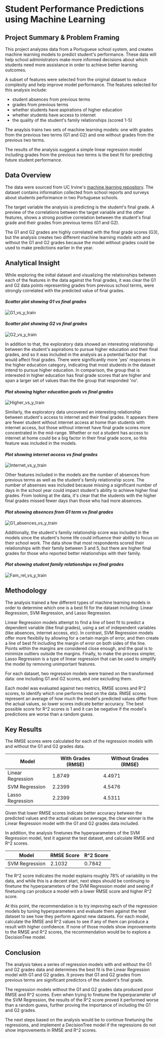 # Student Performance Predictions using Machine Learning 

## Project Summary & Problem Framing
This project analyzes data from a Portuguese school system, and creates machine learning models to predict student's performance. These data will help school administrators make more informed decisions about which students need more assistance in order to achieve better learning outcomes.

A subset of features were selected from the original dataset to reduce complexity and help improve model performance. The features selected for this analysis include:
- student absences from previous terms
- grades from previous terms
- whether students have aspirations of higher education
- whether students have access to internet
- the quality of the student's family relationships (scored 1-5) 

The anaylsis trains two sets of machine learning models: one with grades from the previous two terms (G1 and G2) and one without grades from the previous two terms.

The results of the analysis suggest a simple linear regression model including grades from the previous two terms is the best fit for predicting future student performance.

## Data Overview
The data were sourced from UC Irvine's [machine learning repository](https://archive.ics.uci.edu/dataset/320/student+performance). The dataset contains information collected from school reports and surveys about students performance in two Portuguese schools.

The target variable the analysis is predicting is the student's final grade. A preview of the correlations between the target variable and the other features, shows a strong positive correlation between the student's final grade and their grades from previous terms (G1 and G2).

The G1 and G2 grades are highly correlated with the final grade scores (G3), but the analysis creates two different machine learning models with and without the G1 and G2 grades because the model without grades could be used to make predictions earlier in the year.

## Analytical Insight
While exploring the initial dataset and visualizing the relationships between each of the features in the data against the final grades, it was clear the G1 and G2 data points representing grades from previous school terms, were strongly correlated with the predicted value of final grades.

#### *Scatter plot showing G1 vs final grades*
![G1_vs_y_train](figures/G1_vs_final_grade.png)

#### *Scatter plot showing G2 vs final grades*
![G2_vs_y_train](figures/G2_vs_final_grade.png)

In addition to that, the exploratory data showed an interesting relationship between the student's aspirations to pursue higher education and their final grades, and so it was included in the analysis as a potential factor that would affect final grades. There were significantly more 'yes' responses in the higher education category, indicating that most students in the dataset intend to pursue higher education. In comparison, the group that is interested in higher education has final grade scores that are higher and span a larger set of values than the the group that responded 'no'.

#### *Plot showing higher education goals vs final grades*
![Higher_vs_y_train](figures/higher_vs_final_grade.png)

Similarly, the exploratory data uncovered an interesting relationship between student's access to internet and their final grades. It appears there are fewer student without internet access at home than students with internet access, but those without internet have final grade scores more concentrated in the mid-range. Whether or not a student has access to internet at home could be a big factor in their final grade score, so this feature was included in the models.

#### *Plot showing internet access vs final grades*
![Internet_vs_y_train](figures/internet_vs_final_grade.png)

Other features included in the models are the number of absences from previous terms as well as the student's family relationship score. The number of absenses was included because missing a significant number of days in the school year could impact student's ability to achieve higher final grades. From looking at the data, it's clear that the students with the higher final grades missed fewer days than those who had more absences.

#### *Plot showing absences from G1 term vs final grades*
![G1_absences_vs_y_train](figures/absences_G1_vs_final_grade.png)

Additionally, the student's familiy relationship score was included in the models since the student's home life could influence their ability to focus on their school work. The data show that most respondents scored their relationships with their family between 3 and 5, but there are higher final grades for those who reported better relationships with their family.

#### *Plot showing student family relationships vs final grades*
![Fam_rel_vs_y_train](figures/famrel_vs_final_grade.png)

## Methodology
The analysis trained a few different types of machine learning models in order to determine which one is a best fit for the dataset including: Linear Regression, SVM Regression, and Lasso Regression. 

Linear Regression models attempt to find a line of best fit to predict a dependent variable (like final grades), using a set of independent variables (like absences, internet access, etc). In contrast, SVM Regression models offer more flexibiliy by allowing for a certain margin of error, and then create a line of best fit including the margin of error on both sides of the line. Points within the margins are considered close enough, and the goal is to minimize outliers outside the margins. Finally, to make the process simpler, Lasso Regression is a type of linear regression that can be used to simplify the model by removing unimportant features.

For each dataset, two regression models were trained on the transformed data: one including G1 and G2 scores, and one excluding them. 

Each model was evaluated against two metrics, RMSE scores and R^2 scores, to identify which one performs best on the data. RMSE scores represent an average of how much the model's predicted values differ from the actual values, so lower scores indicate better accuracy. The best possible score for R^2 scores is 1 and it can be negative if the model's predictions are worse than a random guess.

## Key Results
The RMSE scores were calculated for each of the regression models with and without the G1 and G2 grades data.

| Model                | With Grades (RMSE)  | Without Grades (RMSE)  |
|----------------------|---------------------|------------------------|
| Linear Regression    | 1.8749              | 4.4971                 |
| SVM Regression       | 2.2399              | 4.5476                 |
| Lasso Regression     | 2.2399              | 4.5311                 |

Given that lower RMSE scores indicate better accuracy between the predicted values and the actual values on average, the clear winner is the Linear Regression model with the G1 and G2 grades data included.

In addition, the analysis finetunes the hyperparameters of the SVM Regression model, test it against the test dataset, and calculate RMSE and R^2 scores.

| Model                | RMSE Score          | R^2 Score              |
|----------------------|---------------------|------------------------|
| SVM Regression       | 2.1032              | 0.7842                 |

The R^2 score indicates the model explains roughly 78% of variability in the data, and while this is a decent start, next steps should be continuing to finetune the hyperparameters of the SVM Regression model and seeing if finetuning can produce a model with a lower RMSE score and higher R^2 score. 

At this point, the recommendation is to try improving each of the regression models by tuning hyperparameters and evaluate them against the test dataset to see how they perform against new datasets. For each model, calculate the RMSE and R^2 values to see if any of them can produce a result with higher confidence. If none of those models show improvements to the RMSE and R^2 scores, the recommendation would be to explore a DecisionTree model.

## Conclusion
The analysis takes a series of regression models with and without the G1 and G2 grades data and determines the best fit is the Linear Regression model with G1 and G2 grades. It proves that G1 and G2 grades from previous terms are significant predictors of the student's final grade.

The regression models without the G1 and G2 grades data produced poor RMSE and R^2 scores. Even when trying to finetune the hyperparameter of the SVM Regression, the results of the R^2 score proved it performed worse than a random guess, further proving the importance of including the G1 and G2 grades.

The next steps based on the analysis would be to continue finetuning the regressions, and implement a DecisionTree model if the regressions do not show improvements in RMSE and R^2 scores.
